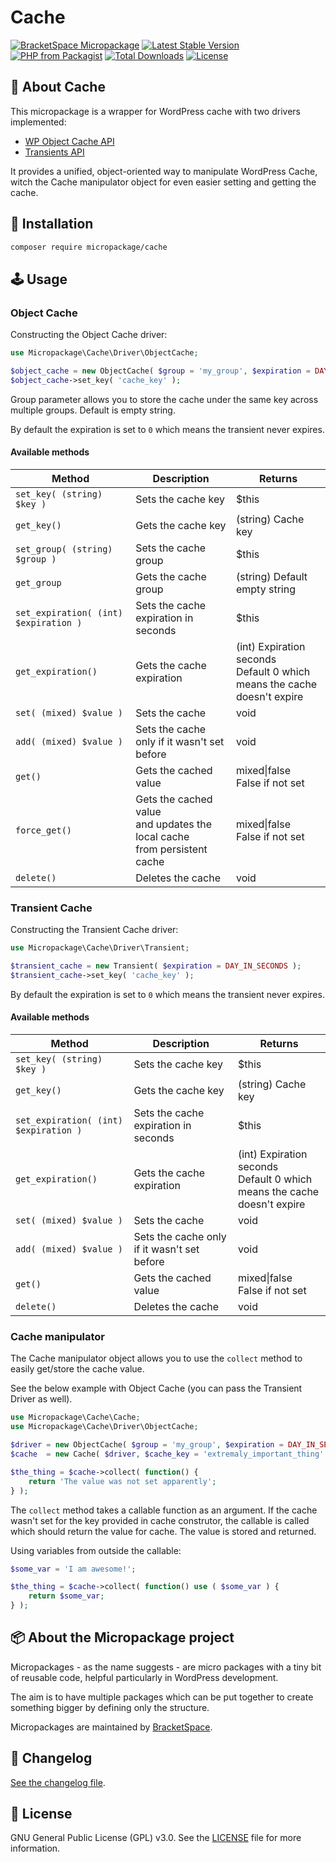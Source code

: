 # Cache

[![BracketSpace Micropackage](https://img.shields.io/badge/BracketSpace-Micropackage-brightgreen)](https://bracketspace.com)
[![Latest Stable Version](https://poser.pugx.org/micropackage/cache/v/stable)](https://packagist.org/packages/micropackage/cache)
[![PHP from Packagist](https://img.shields.io/packagist/php-v/micropackage/cache.svg)](https://packagist.org/packages/micropackage/cache)
[![Total Downloads](https://poser.pugx.org/micropackage/cache/downloads)](https://packagist.org/packages/micropackage/cache)
[![License](https://poser.pugx.org/micropackage/cache/license)](https://packagist.org/packages/micropackage/cache)

## 🧬 About Cache

This micropackage is a wrapper for WordPress cache with two drivers implemented:

- [WP Object Cache API](https://codex.wordpress.org/Class_Reference/WP_Object_Cache)
- [Transients API](https://codex.wordpress.org/Transients_API)

It provides a unified, object-oriented way to manipulate WordPress Cache, witch the Cache manipulator object for even easier setting and getting the cache.

## 💾 Installation

``` bash
composer require micropackage/cache
```

## 🕹 Usage

### Object Cache

Constructing the Object Cache driver:

```php
use Micropackage\Cache\Driver\ObjectCache;

$object_cache = new ObjectCache( $group = 'my_group', $expiration = DAY_IN_SECONDS );
$object_cache->set_key( 'cache_key' );
```

Group parameter allows you to store the cache under the same key across multiple groups. Default is empty string.

By default the expiration is set to `0` which means the transient never expires.

#### Available methods

| Method                                    | Description                                                  | Returns                                                      |
| ----------------------------------------- | ------------------------------------------------------------ | ------------------------------------------------------------ |
| ```set_key( (string) $key )```            | Sets the cache key                                           | $this                                                        |
| ```get_key()```                           | Gets the cache key                                           | (string) Cache key                                           |
| ```set_group( (string) $group )```        | Sets the cache group                                         | $this                                                        |
| ```get_group```                           | Gets the cache group                                         | (string) Default empty string                                |
| ```set_expiration( (int) $expiration )``` | Sets the cache expiration in seconds                         | $this                                                        |
| ```get_expiration()```                    | Gets the cache expiration                                    | (int) Expiration seconds <br />Default 0 which means the cache  <br />doesn't expire |
| ```set( (mixed) $value )```               | Sets the cache                                               | void                                                         |
| ```add( (mixed) $value )```               | Sets the cache <br />only if it  wasn't set before           | void                                                         |
| ```get()```                               | Gets the cached value                                        | mixed\|false<br />False if not set                           |
| ```force_get()```                         | Gets the cached value  <br />and updates the local cache <br />from persistent cache | mixed\|false <br />False if not set                          |
| ```delete()```                            | Deletes the cache                                            | void                                                         |

### Transient Cache

Constructing the Transient Cache driver:

```php
use Micropackage\Cache\Driver\Transient;

$transient_cache = new Transient( $expiration = DAY_IN_SECONDS );
$transient_cache->set_key( 'cache_key' );
```

By default the expiration is set to `0` which means the transient never expires.

#### Available methods

| Method                                    | Description                                  | Returns                                                      |
| ----------------------------------------- | -------------------------------------------- | ------------------------------------------------------------ |
| ```set_key( (string) $key )```            | Sets the cache key                           | $this                                                        |
| ```get_key()```                           | Gets the cache key                           | (string) Cache key                                           |
| ```set_expiration( (int) $expiration )``` | Sets the cache expiration in seconds         | $this                                                        |
| ```get_expiration()```                    | Gets the cache expiration                    | (int) Expiration seconds <br />Default 0 which means the cache <br /> doesn't expire |
| ```set( (mixed) $value )```               | Sets the cache                               | void                                                         |
| ```add( (mixed) $value )```               | Sets the cache only if it  wasn't set before | void                                                         |
| ```get()```                               | Gets the cached value                        | mixed\|false <br />False if not set                          |
| ```delete()```                            | Deletes the cache                            | void                                                         |

### Cache manipulator

The Cache manipulator object allows you to use the `collect` method to easily get/store the cache value.

See the below example with Object Cache (you can pass the Transient Driver as well).

```php
use Micropackage\Cache\Cache;
use Micropackage\Cache\Driver\ObjectCache;

$driver = new ObjectCache( $group = 'my_group', $expiration = DAY_IN_SECONDS );
$cache  = new Cache( $driver, $cache_key = 'extremaly_important_thing' );

$the_thing = $cache->collect( function() {
	return 'The value was not set apparently';
} );
```

The `collect` method takes a callable function as an argument. If the cache wasn't set for the key provided in cache construtor, the callable is called which should return the value for cache. The value is stored and returned.

Using variables from outside the callable:

```php
$some_var = 'I am awesome!';

$the_thing = $cache->collect( function() use ( $some_var ) {
	return $some_var;
} );
```

## 📦 About the Micropackage project

Micropackages - as the name suggests - are micro packages with a tiny bit of reusable code, helpful particularly in WordPress development.

The aim is to have multiple packages which can be put together to create something bigger by defining only the structure.

Micropackages are maintained by [BracketSpace](https://bracketspace.com).

## 📖 Changelog

[See the changelog file](./CHANGELOG.md).

## 📃 License

GNU General Public License (GPL) v3.0. See the [LICENSE](./LICENSE) file for more information.

